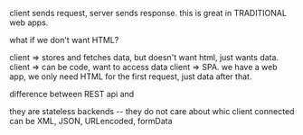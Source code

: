 client sends request, server sends response. this is great in TRADITIONAL web apps.

what if we don't want HTML?

client => stores and fetches data, but doesn't want html, just wants data.
client => can be code, want to access data
client => SPA. we have a web app, we only need HTML for the first request, just data after that.

difference between REST api and

they are stateless backends -- they do not care about whic client connected
can be XML, JSON, URLencoded, formData
